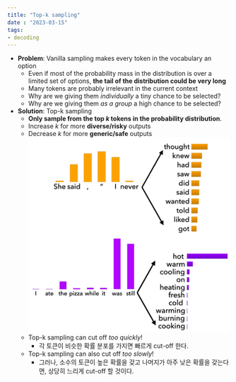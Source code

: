 ```yaml
---
title: "Top-k sampling"
date : "2023-03-15"
tags:
- decoding
---
```


- **Problem**: Vanilla sampling makes every token in the vocabulary an option
	- Even if most of the probability mass in the distribution is over a limited set of options, **the tail of the distribution could be very long**
	- Many tokens are probably irrelevant in the current context
	- Why are we giving them *individually* a tiny chance to be selected?
	- Why are we giving them *as a group* a high chance to be selected?
- **Solution**: Top-k sampling
	- **Only sample from the top *k* tokens in the probability distribution**.
	- Increase *k* for more **diverse/risky** outputs
	- Decrease *k* for more **generic/safe** outputs
	  ![](스크린샷%202023-03-15%20오후%203.32.22.png)
	- Top-k sampling can cut off *too quickly*!
		- 각 토큰이 비슷한 확률 분포를 가지면 빠르게 cut-off 한다. 
	- Top-k sampling can also cut off *too slowly*!
		- 그러나, 소수의 토큰이 높은 확률을 갖고 나머지가 아주 낮은 확률을 갖는다면, 상당히 느리게 cut-off 할 것이다. 